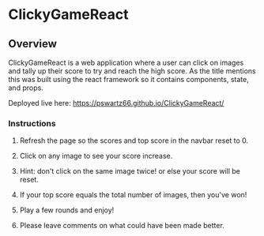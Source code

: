 # ClickyGameReact

## Overview

ClickyGameReact is a web application where a user can click on images and tally up their score to try and reach the high score. As the title mentions this was built using the react framework so it contains components, state, and props.

Deployed live here: https://pswartz66.github.io/ClickyGameReact/

### Instructions

1. Refresh the page so the scores and top score in the navbar reset to 0.

2. Click on any image to see your score increase.

3. Hint: don't click on the same image twice! or else your score will be reset. 

4. If your top score equals the total number of images, then you've won!

5. Play a few rounds and enjoy!

6. Please leave comments on what could have been made better.
